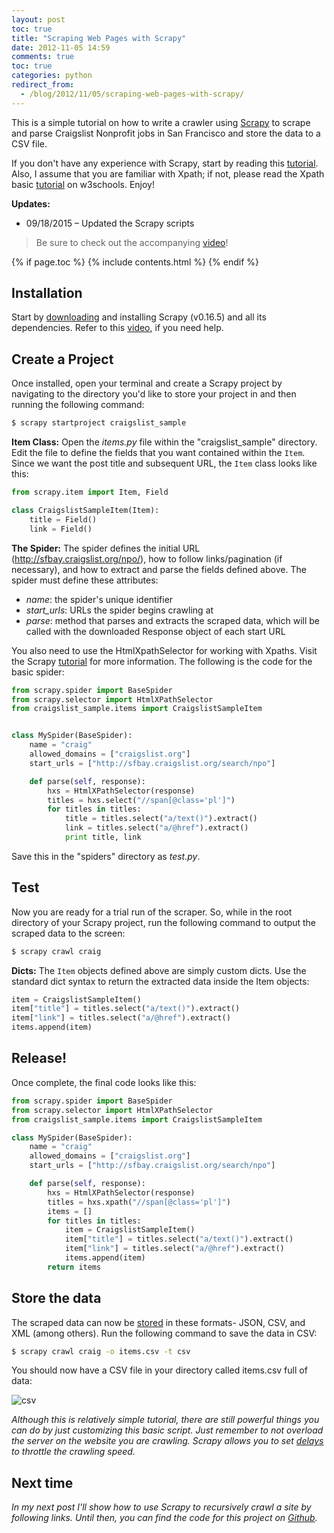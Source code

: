 ```yaml
---
layout: post
toc: true
title: "Scraping Web Pages with Scrapy"
date: 2012-11-05 14:59
comments: true
toc: true
categories: python
redirect_from:
  - /blog/2012/11/05/scraping-web-pages-with-scrapy/
---
```


This is a simple tutorial on how to write a crawler using [Scrapy](http://scrapy.org/) to scrape and parse Craigslist Nonprofit jobs in San Francisco and store the data to a CSV file.

If you don't have any experience with Scrapy, start by reading this [tutorial](http://doc.scrapy.org/en/0.16/intro/tutorial.html). Also, I assume that you are familiar with Xpath; if not, please read the Xpath basic [tutorial](https://www.w3schools.com/xml/xpath_intro.asp) on w3schools. Enjoy!

**Updates:**
- 09/18/2015 – Updated the Scrapy scripts

> Be sure to check out the accompanying [video](http://www.youtube.com/watch?v=1EFnX1UkXVU)!

{% if page.toc %}
{% include contents.html %}
{% endif %}

## Installation

Start by [downloading](http://scrapy.org/) and installing Scrapy (v0.16.5) and all its dependencies. Refer to this [video](http://www.youtube.com/watch?v=eEK2kmmvIdw), if you need help.

## Create a Project

Once installed, open your terminal and create a Scrapy project by navigating to the directory you'd like to store your project in and then running the following command:

``` python
$ scrapy startproject craigslist_sample
```

**Item Class:** Open the *items.py* file within the "craigslist_sample" directory. Edit the file to define the fields that you want contained within the `Item`. Since we want the post title and subsequent URL, the `Item` class looks like this:

``` python
from scrapy.item import Item, Field

class CraigslistSampleItem(Item):
    title = Field()
    link = Field()
```

**The Spider:** The spider defines the initial URL (http://sfbay.craigslist.org/npo/), how to follow links/pagination (if necessary), and how to extract and parse the fields defined above. The spider must define these attributes:

- *name*: the spider's unique identifier
- *start_urls*: URLs the spider begins crawling at
- *parse*: method that parses and extracts the scraped data, which will be called with the downloaded Response object of each start URL

You also need to use the HtmlXpathSelector for working with Xpaths. Visit the Scrapy [tutorial](http://doc.scrapy.org/en/0.16/) for more information. The following is the code for the basic spider:

``` python
from scrapy.spider import BaseSpider
from scrapy.selector import HtmlXPathSelector
from craigslist_sample.items import CraigslistSampleItem


class MySpider(BaseSpider):
    name = "craig"
    allowed_domains = ["craigslist.org"]
    start_urls = ["http://sfbay.craigslist.org/search/npo"]

    def parse(self, response):
        hxs = HtmlXPathSelector(response)
        titles = hxs.select("//span[@class='pl']")
        for titles in titles:
            title = titles.select("a/text()").extract()
            link = titles.select("a/@href").extract()
            print title, link
```

Save this in the "spiders" directory as *test.py*.

## Test

Now you are ready for a trial run of the scraper. So, while in the root directory of your Scrapy project, run the following command to output the scraped data to the screen:

``` sh
$ scrapy crawl craig
```

**Dicts:** The `Item` objects defined above are simply custom dicts. Use the standard dict syntax to return the extracted data inside the Item objects:

``` python
item = CraigslistSampleItem()
item["title"] = titles.select("a/text()").extract()
item["link"] = titles.select("a/@href").extract()
items.append(item)
```

## Release!

Once complete, the final code looks like this:

``` python
from scrapy.spider import BaseSpider
from scrapy.selector import HtmlXPathSelector
from craigslist_sample.items import CraigslistSampleItem

class MySpider(BaseSpider):
    name = "craig"
    allowed_domains = ["craigslist.org"]
    start_urls = ["http://sfbay.craigslist.org/search/npo"]

    def parse(self, response):
        hxs = HtmlXPathSelector(response)
        titles = hxs.xpath("//span[@class='pl']")
        items = []
        for titles in titles:
            item = CraigslistSampleItem()
            item["title"] = titles.select("a/text()").extract()
            item["link"] = titles.select("a/@href").extract()
            items.append(item)
        return items
```

## Store the data

The scraped data can now be [stored](http://doc.scrapy.org/en/0.16/topics/feed-exports.html#topics-feed-exports) in these formats- JSON, CSV, and XML (among others). Run the following command to save the data in CSV:

``` sh
$ scrapy crawl craig -o items.csv -t csv
```

You should now have a CSV file in your directory called items.csv full of data:

![csv](https://www.backwardsteps.com/uploads/2012-11-30_2319.png2012-11-05_1411.png)

*Although this is relatively simple tutorial, there are still powerful things you can do by just customizing this basic script. Just remember to not overload the server on the website you are crawling. Scrapy allows you to set [delays](https://scrapy.readthedocs.org/en/0.16/topics/settings.html) to throttle the crawling speed.*

## Next time

*In my next post I'll show how to use Scrapy to  recursively crawl a site by following links. Until then, you can find the code for this project on [Github](https://github.com/mjhea0/Scrapy-Samples).*
